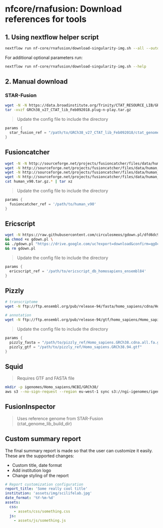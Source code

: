 # nfcore/rnafusion: Download references for tools

## 1. Using nextflow helper script

```bash
nextflow run nf-core/rnafusion/download-singularity-img.sh --all --outdir <PATH>
```

For additional optional parameters run:

```bash
nextflow run nf-core/rnafusion/download-singularity-img.sh --help
```

## 2.  Manual download

### STAR-Fusion

```bash
wget -N -N https://data.broadinstitute.org/Trinity/CTAT_RESOURCE_LIB/GRCh38_v27_CTAT_lib_Feb092018.plug-n-play.tar.gz -O GRCh38_v27_CTAT_lib_Feb092018.plug-n-play.tar.gz
tar -xvzf GRCh38_v27_CTAT_lib_Feb092018.plug-n-play.tar.gz
```

> Update the config file to include the directory

```groovy
params {
  star_fusion_ref = "/path/to/GRCh38_v27_CTAT_lib_Feb092018/ctat_genome_lib_build_dir"
}
```

## Fusioncatcher

```bash
wget -N -N http://sourceforge.net/projects/fusioncatcher/files/data/human_v90.tar.gz.aa
wget -N http://sourceforge.net/projects/fusioncatcher/files/data/human_v90.tar.gz.ab
wget -N http://sourceforge.net/projects/fusioncatcher/files/data/human_v90.tar.gz.ac
wget -N http://sourceforge.net/projects/fusioncatcher/files/data/human_v90.tar.gz.ad
cat human_v90.tar.gz.* | tar xz
```

> Update the config file to include the directory

```groovy
params {
  fusioncatcher_ref = '/path/to/human_v90'
}
```

## Ericscript

```bash
wget -N https://raw.githubusercontent.com/circulosmeos/gdown.pl/dfd6dc910a38a42d550397bb5c2335be2c4bcf54/gdown.pl \
&& chmod +x gdown.pl \
&& ./gdown.pl "https://drive.google.com/uc?export=download&confirm=qgOc&id=0B9s__vuJPvIiUGt1SnFMZFg4TlE" ericscript_db_homosapiens_ensembl84.tar.bz2 \
&& rm gdown.pl
```

> Update the config file to include the directory

```groovy
params {
  ericscript_ref = '/path/to/ericscript_db_homosapiens_ensembl84'
}
```

## Pizzly

```bash
# transcriptome
wget -N ftp://ftp.ensembl.org/pub/release-94/fasta/homo_sapiens/cdna/Homo_sapiens.GRCh38.cdna.all.fa.gz \

# annotation
wget -N ftp://ftp.ensembl.org/pub/release-94/gtf/homo_sapiens/Homo_sapiens.GRCh38.94.gtf.gz && gunzip Homo_sapiens.GRCh38.94.gtf.gz
```

> Update the config file to include the directory

```groovy
params {
  pizzly_fasta = "/path/to/pizzly_ref/Homo_sapiens.GRCh38.cdna.all.fa.gz"
  pizzly_gtf = "/path/to/pizzly_ref/Homo_sapiens.GRCh38.94.gtf"
}
```

## Squid

> Requires GTF and FASTA file

```bash
mkdir -p igenomes/Homo_sapiens/NCBI/GRCh38/
aws s3 --no-sign-request --region eu-west-1 sync s3://ngi-igenomes/igenomes/Homo_sapiens/NCBI/GRCh38/ .
```

## FusionInspector

> Uses reference genome from STAR-Fusion (ctat_genome_lib_build_dir)

## Custom summary report

The final summary report is made so that the user can customize it easily. These are the supported changes:

* Custom title, date format
* Add institution logo
* Change styling of the report

```yaml
# Report customization configuration
report_title: 'Some really cool title'
institution: 'assets/img/scilifelab.jpg'
date_format: '%Y-%m-%d'
assets:
  css:
    - assets/css/something.css
  js:
    - assets/js/something.js
```